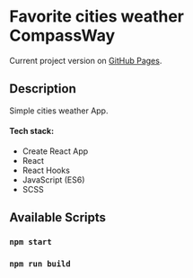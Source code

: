# Favorite cities weather CompassWay

Current project version on [GitHub Pages](https://nimbleninja.github.io/favorite-cities-weather/).

## Description

Simple cities weather App.

#### Tech stack:

- Create React App
- React
- React Hooks
- JavaScript (ES6)
- SCSS

## Available Scripts

### `npm start`

### `npm run build`

